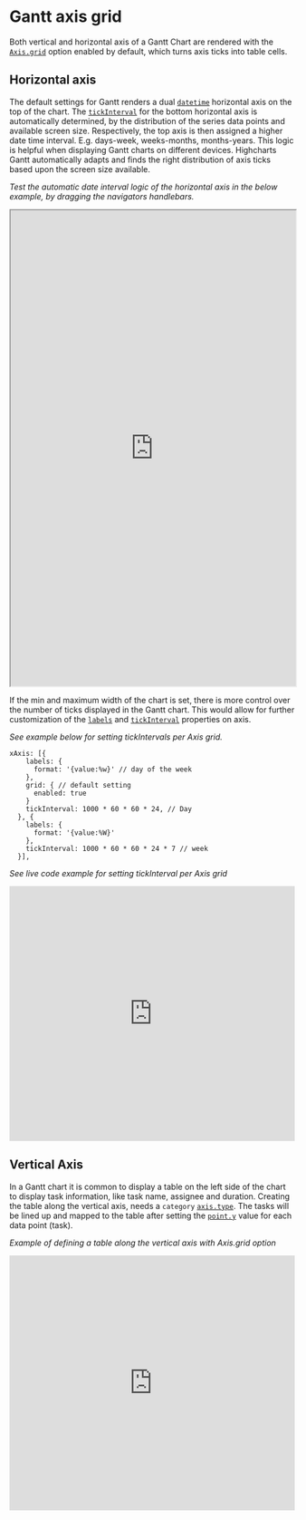 Gantt axis grid
===

Both vertical and horizontal axis of a Gantt Chart are rendered with the [`Axis.grid`](https://api.highcharts.com/gantt/xAxis.grid) option enabled by default, which turns axis ticks into table cells.

Horizontal axis
---------------

The default settings for Gantt renders a dual [`datetime`](https://api.highcharts.com/gantt/xAxis.type) horizontal axis on the top of the chart. The [`tickInterval`](https://api.highcharts.com/gantt/xAxis.tickInterval) for the bottom horizontal axis is automatically determined, by the distribution of the series data points and available screen size. Respectively, the top axis is then assigned a higher date time interval. E.g. days-week, weeks-months, months-years. This logic is helpful when displaying Gantt charts on different devices. Highcharts Gantt automatically adapts and finds the right distribution of axis ticks based upon the screen size available.

_Test the automatic date interval logic of the horizontal axis in the below example, by dragging the navigators handlebars._

<iframe width="320" height="840" style="width: 100%;" src=https://www.highcharts.com/samples/embed/gantt/demo/with-stock-navigation></iframe>

If the min and maximum width of the chart is set, there is more control over the number of ticks displayed in the Gantt chart. This would allow for further customization of the [`labels`](https://api.highcharts.com/gantt/xAxis.labels) and [`tickInterval`](https://api.highcharts.com/gantt/xAxis.tickInterval) properties on axis.

_See example below for setting tickIntervals per Axis grid._

    
    xAxis: [{
        labels: {
          format: '{value:%w}' // day of the week
        },
        grid: { // default setting
          enabled: true 
        }
        tickInterval: 1000 * 60 * 60 * 24, // Day
      }, {
        labels: {
          format: '{value:%W}'
        },
        tickInterval: 1000 * 60 * 60 * 24 * 7 // week
      }], 

_See live code example for setting tickInterval per Axis grid_

<iframe src="https://jsfiddle.net/acdqskyb/embedded/result,js/?username=gvaartjes" id="JSFEMB_18012" width="100%" height="450" frameborder="0" sandbox="allow-modals allow-forms allow-scripts allow-same-origin allow-popups allow-top-navigation-by-user-activation" allow="camera *; encrypted-media *;"></iframe>

Vertical Axis
-------------

In a Gantt chart it is common to display a table on the left side of the chart to display task information, like task name, assignee and duration. Creating the table along the vertical axis, needs a `category` [`axis.type`](https://api.highcharts.com/gantt/yAxis.type). The tasks will be lined up and mapped to the table after setting the [`point.y`](https://api.highcharts.com/gantt/series.gantt.data.y) value for each data point (task).

_Example of defining a table along the vertical axis with Axis.grid option_

<iframe src="https://jsfiddle.net/4g7ekw65/embedded/result,js/?username=gvaartjes" id="JSFEMB_18012" width="100%" height="450" frameborder="0" sandbox="allow-modals allow-forms allow-scripts allow-same-origin allow-popups allow-top-navigation-by-user-activation" allow="camera *; encrypted-media *;"></iframe>
